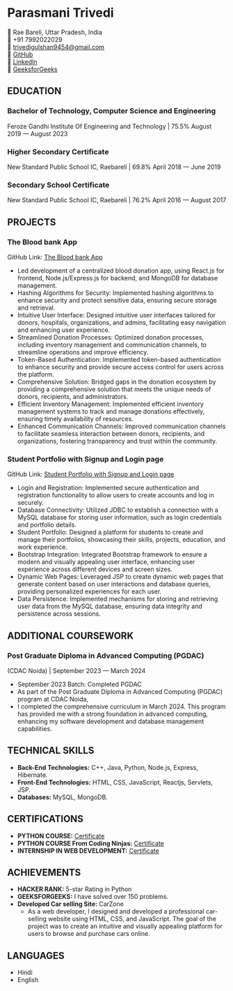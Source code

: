 # Parasmani Trivedi

📍 Rae Bareli, Uttar Pradesh, India  
📱 +91 7992022029  
📧 [trivedigulshan9454@gmail.com](mailto:trivedigulshan9454@gmail.com)  
💼 [GitHub](https://github.com/Parasmani29)  
💼 [LinkedIn](https://www.linkedin.com/in/parasmani-trivedi-21p)  
💼 [GeeksforGeeks](https://auth.geeksforgeeks.org/user/trivedigulshan9454)


## EDUCATION
### Bachelor of Technology, Computer Science and Engineering
Feroze Gandhi Institute Of Engineering and Technology | 75.5%
August 2019 — August 2023

### Higher Secondary Certificate
New Standard Public School IC, Raebareli | 69.8%
April 2018 — June 2019

### Secondary School Certificate
New Standard Public School IC, Raebareli | 76.2%
April 2016 — August 2017

## PROJECTS

### The Blood bank App 
GitHub Link: [The Blood bank App](https://github.com/Parasmani29/The-Blood-Bank-App.git)

- Led development of a centralized blood donation app, using React.js for frontend, Node.js/Express.js for backend, and MongoDB for database management.
- Hashing Algorithms for Security: Implemented hashing algorithms to enhance security and protect sensitive data, ensuring secure storage and retrieval.
- Intuitive User Interface: Designed intuitive user interfaces tailored for donors, hospitals, organizations, and admins, facilitating easy navigation and enhancing user experience.
- Streamlined Donation Processes: Optimized donation processes, including inventory management and communication channels, to streamline operations and improve efficiency.
- Token-Based Authentication: Implemented token-based authentication to enhance security and provide secure access control for users across the platform.
- Comprehensive Solution: Bridged gaps in the donation ecosystem by providing a comprehensive solution that meets the unique needs of donors, recipients, and administrators.
- Efficient Inventory Management: Implemented efficient inventory management systems to track and manage donations effectively, ensuring timely availability of resources.
- Enhanced Communication Channels: Improved communication channels to facilitate seamless interaction between donors, recipients, and organizations, fostering transparency and trust within the community.

### Student Portfolio with Signup and Login page 
GitHub Link: [Student Portfolio with Signup and Login page](https://github.com/Parasmani29/Student_portfolio.git)

- Login and Registration: Implemented secure authentication and registration functionality to allow users to create accounts and log in securely.
- Database Connectivity: Utilized JDBC to establish a connection with a MySQL database for storing user information, such as login credentials and portfolio details.
- Student Portfolio: Designed a platform for students to create and manage their portfolios, showcasing their skills, projects, education, and work experience.
- Bootstrap Integration: Integrated Bootstrap framework to ensure a modern and visually appealing user interface, enhancing user experience across different devices and screen sizes.
- Dynamic Web Pages: Leveraged JSP to create dynamic web pages that generate content based on user interactions and database queries, providing personalized experiences for each user.
- Data Persistence: Implemented mechanisms for storing and retrieving user data from the MySQL database, ensuring data integrity and persistence across sessions.

## ADDITIONAL COURSEWORK

### Post Graduate Diploma in Advanced Computing (PGDAC)
(CDAC Noida) | September 2023 — March 2024

- September 2023 Batch: Completed PGDAC
- As part of the Post Graduate Diploma in Advanced Computing (PGDAC) program at CDAC Noida,
- I completed the comprehensive curriculum in March 2024. This program has provided me with a strong foundation in advanced computing, enhancing my software development and database management capabilities.

## TECHNICAL SKILLS

- **Back-End Technologies:** C++, Java, Python, Node.js, Express, Hibernate.
- **Front-End Technologies:** HTML, CSS, JavaScript, Reactjs, Servlets, JSP.
- **Databases:** MySQL, MongoDB.

## CERTIFICATIONS

- **PYTHON COURSE:** [Certificate](https://drive.google.com/file/d/1Px4c1X0CVYqt6U7TCFUTg7y4yXZbWwcb/view?usp=sharing)
- **PYTHON COURSE From Coding Ninjas:** [Certificate](https://drive.google.com/file/d/19tdJuzwRYowK3UgcNpmy4fxCx6WtKgMy/view?usp=sharing)
- **INTERNSHIP IN WEB DEVELOPMENT:** [Certificate](https://drive.google.com/file/d/1Iws_TlxnnWKBXfLJAFnQcV-gv_sdRoeK/view?usp=sharing)

## ACHIEVEMENTS

- **HACKER RANK:** 5-star Rating in Python
- **GEEKSFORGEEKS:** I have solved over 150 problems.
- **Developed Car selling Site:** CarZone
  - As a web developer, I designed and developed a professional car-selling website using HTML, CSS, and JavaScript. The goal of the project was to create an intuitive and visually appealing platform for users to browse and purchase cars online.

## LANGUAGES

- Hindi
- English
